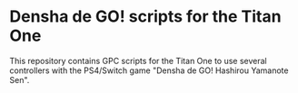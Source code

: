 # Densha de GO! scripts for the Titan One

This repository contains GPC scripts for the Titan One to use several controllers with the PS4/Switch game "Densha de GO! Hashirou Yamanote Sen".
